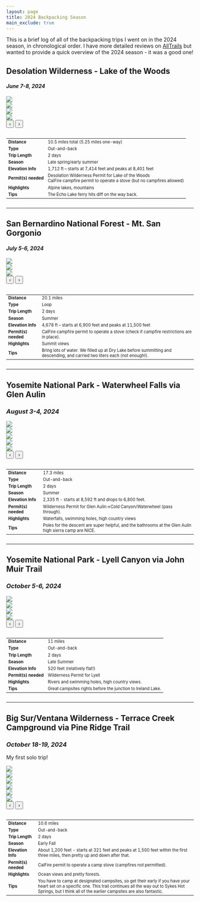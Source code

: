 ```yaml
---
layout: page
title: 2024 Backpacking Season
main_exclude: true
---
```

<p> This is a brief log of all of the backpacking trips I went on in the 2024 season, in chronological order. I have more detailed reviews on <a href = "https://www.alltrails.com/members/karina-yap-1" target="_blank">AllTrails</a> but wanted to provide a quick overview of the 2024 season - it was a good one! </p>

<!--Desolation Wilderness-->
<h2>Desolation Wilderness - Lake of the Woods</h2>
<h4><i>June 7-8, 2024</i></h4>
<div class="row">
  <!-- Column 1: Carousel -->
  <div class="6u 12u$(small)">
    <div class="photo-carousel" id="carousel1">
      <div class="carousel-track">
        <div class="photo-slide">
          <img src="/assets/images/2024-backpacking/2024-06-Desolation-LotW/Desolation-3.jpg">
        </div>
        <div class="photo-slide">
          <img src="/assets/images/2024-backpacking/2024-06-Desolation-LotW/Desolation-1.JPG">
        </div>
        <div class="photo-slide">
          <img src="/assets/images/2024-backpacking/2024-06-Desolation-LotW/Desolation-2.JPG">
        </div>
        <div class="photo-slide">
          <img src="/assets/images/2024-backpacking/2024-06-Desolation-LotW/Nature's Fridge.jpg">
        </div>
      </div>
        <button class="carousel-button left" onclick="moveSlide(-1, this)">‹</button>
        <button class="carousel-button right" onclick="moveSlide(1, this)">›</button>
    </div>
  </div>
  <br>

  <!-- Column 2: Table -->
  <div class="6u$ 12u$(small)">
    <div class="table-wrapper" style="display: flex; justify-content: left">
      <table class="alt" style="width: auto; border-collapse: collapse; font-size: 80%">
        <tbody>
          <tr><td><b>Distance</b></td><td>10.5 miles total (5.25 miles one-way)</td></tr>
          <tr><td><b>Type</b></td><td>Out-and-back</td></tr>
          <tr><td><b>Trip Length</b></td><td>2 days</td></tr>
          <tr><td><b>Season</b></td><td>Late spring/early summer</td></tr>
          <tr><td><b>Elevation Info</b></td><td>1,712 ft – starts at 7,414 feet and peaks at 8,401 feet</td></tr>
          <tr><td><b>Permit(s) needed</b></td><td>Desolation Wilderness Permit for Lake of the Woods<br>CalFire campfire permit to operate a stove (but no campfires allowed)</td></tr>
          <tr><td><b>Highlights</b></td><td>Alpine lakes, mountains</td></tr>
          <tr><td><b>Tips</b></td><td>The Echo Lake ferry hits diff on the way back.</td></tr>
        </tbody>
      </table>
    </div>
  </div>
</div>

<hr class="major" />

<!--San Bernardino National Forest - San Gorgonio Mountain-->
<h2>San Bernardino National Forest - Mt. San Gorgonio</h2>
<h4><i>July 5-6, 2024</i></h4>
<div class="row">
  <!-- Column 1: Carousel -->
  <div class="6u 12u$(small)">
    <div class="photo-carousel" id="carousel2">
      <div class="carousel-track">
        <div class="photo-slide">
          <img src="/assets/images/2024-backpacking/2024-07-SanGorgonio/SG-1.jpg">
        </div>
        <div class="photo-slide">
          <img src="/assets/images/2024-backpacking/2024-07-SanGorgonio/SG-2.jpg">
        </div>
        <div class="photo-slide">
          <img src="/assets/images/2024-backpacking/2024-07-SanGorgonio/SG-3.jpg">
        </div>
      </div>
       <button class="carousel-button left" onclick="moveSlide(-1, this)">‹</button>
       <button class="carousel-button right" onclick="moveSlide(1, this)">›</button>
    </div>
  </div>
  <br>

  <!-- Column 2: Table -->
  <div class="6u$ 12u$(small)">
    <div class="table-wrapper" style="display: flex; justify-content: left">
      <table class="alt" style="width: auto; border-collapse: collapse; font-size: 80%">
        <tbody>
          <tr><td><b>Distance</b></td><td>20.1 miles</td></tr>
          <tr><td><b>Type</b></td><td>Loop</td></tr>
          <tr><td><b>Trip Length</b></td><td>2 days</td></tr>
          <tr><td><b>Season</b></td><td>Summer</td></tr>
          <tr><td><b>Elevation Info</b></td><td>4,678 ft – starts at 6,900 feet and peaks at 11,500 feet</td></tr>
          <tr><td><b>Permit(s) needed</b></td><td>CalFire campfire permit to operate a stove (check if campfire restrictions are in place).</td></tr>
          <tr><td><b>Highlights</b></td><td>Summit views</td></tr>
          <tr><td><b>Tips</b></td><td>Bring lots of water. We filled up at Dry Lake before summitting and descending, and carried two liters each (not enough!).</td></tr>
        </tbody>
      </table>
    </div>
  </div>
</div>

<hr class="major" />

<!--Yosemite National Park - Waterwheel Falls via Glen Aulin-->
<h2>Yosemite National Park - Waterwheel Falls via Glen Aulin</h2>
<h3><i>August 3-4, 2024</i></h3>

<div class="row">
  <!-- Column 1: Carousel -->
  <div class="6u 12u$(small)">
    <div class="photo-carousel" id="carousel2">
      <div class="carousel-track">
        <div class="photo-slide">
          <img src="/assets/images/2024-backpacking/2024-08-Yosemite-Glen Aulin/Waterwheel-2.jpg">
        </div>
        <div class="photo-slide">
          <img src="/assets/images/2024-backpacking/2024-08-Yosemite-Glen Aulin/Waterwheel-1.jpg">
        </div>
        <div class="photo-slide">
          <img src="/assets/images/2024-backpacking/2024-08-Yosemite-Glen Aulin/Waterwheel-3.jpg">
        </div>
        <div class="photo-slide">
          <img src="/assets/images/2024-backpacking/2024-08-Yosemite-Glen Aulin/Waterwheel-4.jpg">
        </div>
        <div class="photo-slide">
          <img src="/assets/images/2024-backpacking/2024-08-Yosemite-Glen Aulin/Waterwheel-5.jpg">
        </div>
      </div>
       <button class="carousel-button left" onclick="moveSlide(-1, this)">‹</button>
       <button class="carousel-button right" onclick="moveSlide(1, this)">›</button>
    </div>
  </div>
  <br>

  <!-- Column 2: Table -->
  <div class="6u$ 12u$(small)">
    <div class="table-wrapper" style="display: flex; justify-content: left">
      <table class="alt" style="width: auto; border-collapse: collapse; font-size: 80%">
        <tbody>
          <tr><td><b>Distance</b></td><td>17.3 miles</td></tr>
          <tr><td><b>Type</b></td><td>Out-and-back</td></tr>
          <tr><td><b>Trip Length</b></td><td>2 days</td></tr>
          <tr><td><b>Season</b></td><td>Summer</td></tr>
          <tr><td><b>Elevation Info</b></td><td>2,335 ft - starts at 8,592 ft and drops to 6,800 feet.</td></tr>
          <tr><td><b>Permit(s) needed</b></td><td>Wilderness Permit for Glen Aulin->Cold Canyon/Waterwheel (pass through).</td></tr>
          <tr><td><b>Highlights</b></td><td>Waterfalls, swimming holes, high country views</td></tr>
          <tr><td><b>Tips</b></td><td>Poles for the descent are super helpful, and the bathrooms at the Glen Aulin high sierra camp are NICE.</td></tr>
        </tbody>
      </table>
    </div>
  </div>
</div>

<hr class="major" />

<!--Yosemite National Park - Lyell Canyon-->
<h2>Yosemite National Park - Lyell Canyon via John Muir Trail</h2>
<h3><i>October 5-6, 2024</i></h3>

<div class="row">
  <!-- Column 1: Carousel -->
  <div class="6u 12u$(small)">
    <div class="photo-carousel" id="carousel2">
      <div class="carousel-track">
        <div class="photo-slide">
          <img src="/assets/images/2024-backpacking/2024-09-Yosemite-Lyell/Lyell-1.jpg">
        </div>
        <div class="photo-slide">
          <img src="/assets/images/2024-backpacking/2024-09-Yosemite-Lyell/Lyell-2.jpg">
        </div>
        <div class="photo-slide">
          <img src="/assets/images/2024-backpacking/2024-09-Yosemite-Lyell/Lyell-3.jpg">
        </div>
        <div class="photo-slide">
          <img src="/assets/images/2024-backpacking/2024-09-Yosemite-Lyell/Lyell-4.jpg">
        </div>
      </div>
       <button class="carousel-button left" onclick="moveSlide(-1, this)">‹</button>
       <button class="carousel-button right" onclick="moveSlide(1, this)">›</button>
    </div>
  </div>
  <br>

  <!-- Column 2: Table -->
  <div class="6u$ 12u$(small)">
    <div class="table-wrapper" style="display: flex; justify-content: left">
      <table class="alt" style="width: auto; border-collapse: collapse; font-size: 80%">
        <tbody>
          <tr><td><b>Distance</b></td><td>11 miles</td></tr>
          <tr><td><b>Type</b></td><td>Out-and-back</td></tr>
          <tr><td><b>Trip Length</b></td><td>2 days</td></tr>
          <tr><td><b>Season</b></td><td>Late Summer</td></tr>
          <tr><td><b>Elevation Info</b></td><td>520 feet (relatively flat!)</td></tr>
          <tr><td><b>Permit(s) needed</b></td><td>Wilderness Permit for Lyell</td></tr>
          <tr><td><b>Highlights</b></td><td>Rivers and swimming holes, high country views.</td></tr>
          <tr><td><b>Tips</b></td><td>Great campsites rights before the junction to Ireland Lake.</td></tr>
        </tbody>
      </table>
    </div>
  </div>
</div>

<hr class="major" />

<!--Big Sur/Ventana Wilderness - Pine Ridge Trail-->
<h2>Big Sur/Ventana Wilderness - Terrace Creek Campground via Pine Ridge Trail</h2>
<h3><i>October 18-19, 2024</i></h3>
<p>My first solo trip!</p>

<div class="row">
  <!-- Column 1: Carousel -->
  <div class="6u 12u$(small)">
    <div class="photo-carousel" id="carousel2">
      <div class="carousel-track">
        <div class="photo-slide">
          <img src="/assets/images/2024-backpacking/2024-10-BigSur-TerraceCreek/TC-0.jpg">
        </div>
        <div class="photo-slide">
          <img src="/assets/images/2024-backpacking/2024-10-BigSur-TerraceCreek/TC-1.jpg">
        </div>
        <div class="photo-slide">
          <img src="/assets/images/2024-backpacking/2024-10-BigSur-TerraceCreek/TC-2.jpg">
        </div>
        <div class="photo-slide">
          <img src="/assets/images/2024-backpacking/2024-10-BigSur-TerraceCreek/TC-3.jpg">
        </div>
         <div class="photo-slide">
          <img src="/assets/images/2024-backpacking/2024-10-BigSur-TerraceCreek/TC-4.jpg">
        </div>
         <div class="photo-slide">
          <img src="/assets/images/2024-backpacking/2024-10-BigSur-TerraceCreek/TC-5.jpg">
        </div>
      </div>
       <button class="carousel-button left" onclick="moveSlide(-1, this)">‹</button>
       <button class="carousel-button right" onclick="moveSlide(1, this)">›</button>
    </div>
  </div>
  <br>

  <!-- Column 2: Table -->
  <div class="6u$ 12u$(small)">
    <div class="table-wrapper" style="display: flex; justify-content: left">
      <table class="alt" style="width: auto; border-collapse: collapse; font-size: 80%">
        <tbody>
          <tr><td><b>Distance</b></td><td>10.6 miles</td></tr>
          <tr><td><b>Type</b></td><td>Out-and-back</td></tr>
          <tr><td><b>Trip Length</b></td><td>2 days</td></tr>
          <tr><td><b>Season</b></td><td>Early Fall</td></tr>
          <tr><td><b>Elevation Info</b></td><td>About 1,200 feet - starts at 321 feet and peaks at 1,500 feet within the first three miles, then pretty up and down after that.</td></tr>
          <tr><td><b>Permit(s) needed</b></td><td>CalFire permit to operate a camp stove (campfires not permitted).</td></tr>
          <tr><td><b>Highlights</b></td><td>Ocean views and pretty forests.</td></tr>
          <tr><td><b>Tips</b></td><td>You have to camp at designated campsites, so get their early if you have your heart set on a specific one. This trail continues all the way out to Sykes Hot Springs, but I think all of the earlier campsites are also fantastic.</td></tr>
        </tbody>
      </table>
    </div>
  </div>
</div>



<!-- Script for Photo Carousel -->
<script>
function moveSlide(direction, button) {
  const carousel = button.closest('.photo-carousel');
  const track = carousel.querySelector('.carousel-track');
  const slides = carousel.querySelectorAll('.photo-slide');

  let currentIndex = parseInt(carousel.dataset.currentIndex || '0');
  const slideCount = slides.length;

  // Wrap around index using modulo
  currentIndex = (currentIndex + direction + slideCount) % slideCount;

  const slideWidth = carousel.clientWidth;
  track.style.transform = `translateX(-${currentIndex * slideWidth}px)`;

  carousel.dataset.currentIndex = currentIndex;
}
</script>

